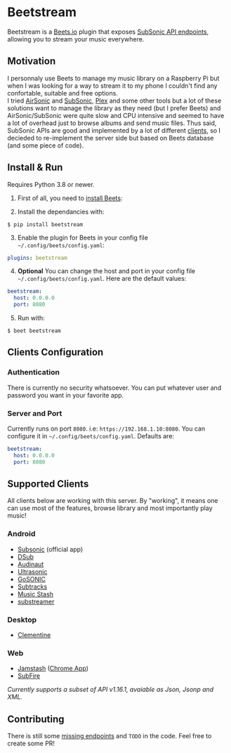 # Beetstream

Beetstream is a [Beets.io](https://beets.io) plugin that exposes [SubSonic API endpoints](http://www.subsonic.org/pages/api.jsp), allowing you to stream your music everywhere.

## Motivation

I personnaly use Beets to manage my music library on a Raspberry Pi but when I was looking for a way to stream it to my phone I couldn't find any confortable, suitable and free options.  
I tried [AirSonic](https://airsonic.github.io) and [SubSonic](http://www.subsonic.org), [Plex](https://www.plex.tv) and some other tools but a lot of these solutions want to manage the library as they need (but I prefer Beets) and AirSonic/SubSonic were quite slow and CPU intensive and seemed to have a lot of overhead just to browse albums and send music files. Thus said, SubSonic APIs are good and implemented by a lot of different [clients](#supported-clients), so I decieded to re-implement the server side but based on Beets database (and some piece of code).

## Install & Run

Requires Python 3.8 or newer.

1) First of all, you need to [install Beets](https://beets.readthedocs.io/en/stable/guides/main.html):

2) Install the dependancies with:

```
$ pip install beetstream
```

3) Enable the plugin for Beets in your config file `~/.config/beets/config.yaml`:
```yaml
plugins: beetstream
```

4) **Optional** You can change the host and port in your config file `~/.config/beets/config.yaml`. Here are the default values:
```yaml
beetstream:
  host: 0.0.0.0
  port: 8080
```

5) Run with:
```
$ beet beetstream
```

## Clients Configuration

### Authentication

There is currently no security whatsoever. You can put whatever user and password you want in your favorite app.

### Server and Port

Currently runs on port `8080`. i.e: `https://192.168.1.10:8080`. You can configure it in `~/.config/beets/config.yaml`. Defaults are:
```yaml
beetstream:
  host: 0.0.0.0
  port: 8080
```

## Supported Clients

All clients below are working with this server. By "working", it means one can use most of the features, browse library and most importantly play music!

### Android

- [Subsonic](https://play.google.com/store/apps/details?id=net.sourceforge.subsonic.androidapp) (official app)
- [DSub](https://play.google.com/store/apps/details?id=github.daneren2005.dsub)
- [Audinaut](https://play.google.com/store/apps/details?id=net.nullsum.audinaut)
- [Ultrasonic](https://play.google.com/store/apps/details?id=org.moire.ultrasonic)
- [GoSONIC](https://play.google.com/store/apps/details?id=com.readysteadygosoftware.gosonic)
- [Subtracks](https://play.google.com/store/apps/details?id=com.subtracks)
- [Music Stash](https://play.google.com/store/apps/details?id=com.ghenry22.mymusicstash)
- [substreamer](https://play.google.com/store/apps/details?id=com.ghenry22.substream2)

### Desktop

- [Clementine](https://www.clementine-player.org)

### Web

- [Jamstash](http://jamstash.com) ([Chrome App](https://chrome.google.com/webstore/detail/jamstash/jccdpflnecheidefpofmlblgebobbloc))
- [SubFire](http://subfireplayer.net)

_Currently supports a subset of API v1.16.1, avaiable as Json, Jsonp and XML._

## Contributing

There is still some [missing endpoints](missing-endpoints.md) and `TODO` in the code.
Feel free to create some PR!
